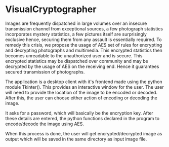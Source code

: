 # VisualCryptographer
Images are frequently dispatched in large volumes over an insecure transmission channel from exceptional sources, a few photograph statistics incorporates mystery statistics, a few pictures itself are surprisingly exclusive hence, securing them from any assault is essentially required. To remedy this crisis, we propose the usage of AES set of rules for encrypting and decrypting photographs and multimedia. This encrypted statistics then becomes unreadable to the unauthorized user and is secure. This encrypted statistics may be dispatched over community and may be decrypted by the usage of AES on the receiving end. Hence it guarantees secured transmission of photographs.

The application is a desktop client with it's frontend made using the python module Tkinter(). This provides an interactive window for the user. 
The user will need to provide the location of the image to be encoded or decoded. After this, the user can choose either action of encoding or decoding the image.

It asks for a password, which will basically be the encryption key. After these details are entered, the python functions declared in the program to encode/decode the image using AES.

When this process is done, the user will get encrypted/decrypted image as output which will be saved in the same directory as input image file. 
